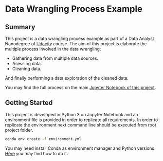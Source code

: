 # Data Wrangling Process Example

## Summary
This project is a data wrangling process example as part of a Data Analyst Nanodegree of [Udacity]([https://www.udacity.com/](https://www.udacity.com/)) course. The aim of this project is elaborate the multiple process involved in the data wrangling:
* Gathering data from multiple data sources.
* Asessing data.
* Cleaning data.

And finally performing a data exploration of the cleaned data.

You may find the full process on the main [Jupyter Notebook of this project](data-wrangling.ipynb).


## Getting Started
This project is developed in Python 3 on Jupyter Notebook and an environment file is provided in order to replicate all requirements. In order to replicate the environment next command line should be executed from root project folder.
```bash
conda env create -f environment.yml
```
You may need install Conda as environment manager and Python versions. [Here]([https://www.anaconda.com/products/individual](https://www.anaconda.com/products/individual)) you may find how to do it.


